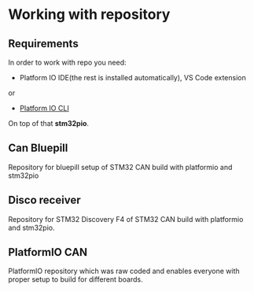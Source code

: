 # Working with repository
## Requirements
In order to work with repo you need:
- Platform IO IDE(the rest is installed automatically), VS Code extension
 
 or
- [Platform IO CLI](https://docs.platformio.org/en/stable/core/index.html)

On top of that **stm32pio**.


## Can Bluepill
Repository for bluepill setup of STM32 CAN build with platformio and stm32pio

## Disco receiver
Repository for STM32 Discovery F4 of STM32 CAN build with platformio and stm32pio.

## PlatformIO CAN
PlatformIO repository which was raw coded and enables everyone with proper setup to build for different boards.
